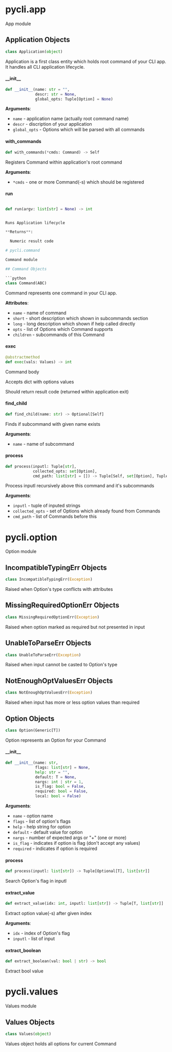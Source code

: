 # pycli.app

App module

## Application Objects

```python
class Application(object)
```

Application is a first class entity which holds     root command of your CLI app. It handles all CLI application     lifecycle.

#### \_\_init\_\_

```python
def __init__(name: str = "",
             descr: str = None,
             global_opts: Tuple[Option] = None)
```

**Arguments**:

- `name` - application name (actually root command name)
- `descr` - discription of your application
- `global_opts` - Options which will be parsed with all commands

#### with\_commands

```python
def with_commands(*cmds: Command) -> Self
```

Registers Command within application's root command

**Arguments**:

- `*cmds` - one or more Command(-s) which should be registered

#### run

```python

def run(argv: list[str] = None) -> int


Runs Application lifecycle

**Returns**:

  Numeric result code

# pycli.command

Command module

## Command Objects

```python
class Command(ABC)
```

Command represents one command in your CLI app.

**Attributes**:

- `name` - name of command
- `short` - short description which shown in subcommands section
- `long` - long description which shown if help called directly
- `opts` - list of Options which Command supports
- `children` - subcommands of this Command

#### exec

```python
@abstractmethod
def exec(vals: Values) -> int
```

Command body

Accepts dict with options values

Should return result code (returned within application exit)

#### find\_child

```python
def find_child(name: str) -> Optional[Self]
```

Finds if subcommand with given name exists

**Arguments**:

- `name` - name of subcommand

#### process

```python
def process(inputl: Tuple[str],
            collected_opts: set[Option],
            cmd_path: list[str] = []) -> Tuple[Self, set[Option], Tuple[str]]
```

Process inputl recursively above this command and it's subcommands

**Arguments**:

- `inputl` - tuple of inputed strings
- `collected_opts` - set of Options which already found from Commands
- `cmd_path` - list of Commands before this

# pycli.option

Option module

## IncompatibleTypingErr Objects

```python
class IncompatibleTypingErr(Exception)
```

Raised when Option's type conflicts with attributes

## MissingRequiredOptionErr Objects

```python
class MissingRequiredOptionErr(Exception)
```

Raised when option marked as required but not presented in input

## UnableToParseErr Objects

```python
class UnableToParseErr(Exception)
```

Raised when input cannot be casted to Option's type

## NotEnoughOptValuesErr Objects

```python
class NotEnoughOptValuesErr(Exception)
```

Raised when input has more or less option values than required

## Option Objects

```python
class Option(Generic[T])
```

Option represents an Option for your Command

#### \_\_init\_\_

```python
def __init__(name: str,
             flags: list[str] = None,
             help: str = "",
             default: T = None,
             nargs: int | str = 1,
             is_flag: bool = False,
             required: bool = False,
             local: bool = False)
```

**Arguments**:

- `name` - option name
- `flags` - list of option's flags
- `help` - help string for option
- `default` - default value for option
- `nargs` - number of expected args or "+" (one or more)
- `is_flag` - indicates if option is flag (don't accept any values)
- `required` - indicates if option is required

#### process

```python
def process(inputl: list[str]) -> Tuple[Optional[T], list[str]]
```

Search Option's flag in inputl

#### extract\_value

```python
def extract_value(idx: int, inputl: list[str]) -> Tuple[T, list[str]]
```

Extract option value(-s) after given index

**Arguments**:

- `idx` - index of Option's flag
- `inputl` - list of input

#### extract\_boolean

```python
def extract_boolean(val: bool | str) -> bool
```

Extract bool value

# pycli.values

Values module

## Values Objects

```python
class Values(object)
```

Values object holds all options for current Command

